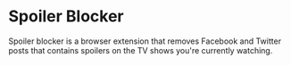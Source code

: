 # Spoiler Blocker
Spoiler blocker is a browser extension that removes Facebook and Twitter posts that contains spoilers on the TV shows you're currently watching.

###
